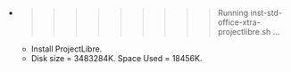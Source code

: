 * >>>>>>>>> Running inst-std-office-xtra-projectlibre.sh ...
  * Install ProjectLibre.
  * Disk size = 3483284K. Space Used = 18456K.
